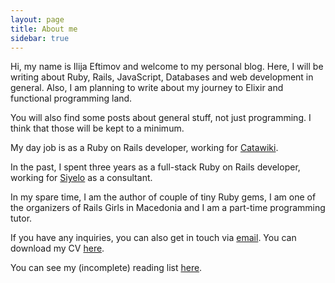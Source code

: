 ```yaml
---
layout: page
title: About me
sidebar: true
---
```


Hi, my name is Ilija Eftimov and welcome to my personal blog. Here, I will be
writing about Ruby, Rails, JavaScript, Databases and web development in general.
Also, I am planning to write about my journey to Elixir and functional
programming land.

You will also find some posts about general stuff, not just programming. I think
that those will be kept to a minimum.

My day job is as a Ruby on Rails developer, working for <a href='http://catawiki.com'>Catawiki</a>.

In the past, I spent three years as a full-stack Ruby on Rails developer, working
for <a href='http://siyelo.com'>Siyelo</a> as a consultant.</del>

In my spare time, I am the author of couple of tiny Ruby gems, I am one of the
organizers of Rails Girls in Macedonia and I am a part-time programming tutor.

If you have any inquiries, you can also get in touch via <a href="mailto:ileeftimov+blog@gmail.com">email</a>.
You can download my CV <a href="/CV-Ilija-Eftimov.pdf" target="_blank">here</a>.

You can see my (incomplete) reading list [here](/reading).
